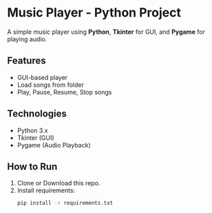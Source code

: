 # Music Player - Python Project

A simple music player using **Python**, **Tkinter** for GUI, and **Pygame** for playing audio.

## Features

- GUI-based player
- Load songs from folder
- Play, Pause, Resume, Stop songs

## Technologies

- Python 3.x
- Tkinter (GUI)
- Pygame (Audio Playback)

## How to Run

1. Clone or Download this repo.
2. Install requirements:
   ```bash
   pip install -r requirements.txt
